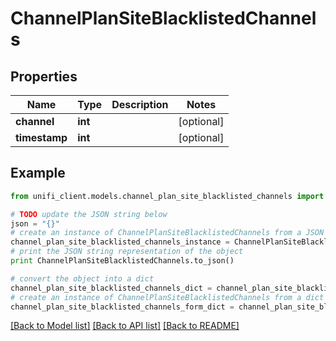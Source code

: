 # ChannelPlanSiteBlacklistedChannels


## Properties

Name | Type | Description | Notes
------------ | ------------- | ------------- | -------------
**channel** | **int** |  | [optional] 
**timestamp** | **int** |  | [optional] 

## Example

```python
from unifi_client.models.channel_plan_site_blacklisted_channels import ChannelPlanSiteBlacklistedChannels

# TODO update the JSON string below
json = "{}"
# create an instance of ChannelPlanSiteBlacklistedChannels from a JSON string
channel_plan_site_blacklisted_channels_instance = ChannelPlanSiteBlacklistedChannels.from_json(json)
# print the JSON string representation of the object
print ChannelPlanSiteBlacklistedChannels.to_json()

# convert the object into a dict
channel_plan_site_blacklisted_channels_dict = channel_plan_site_blacklisted_channels_instance.to_dict()
# create an instance of ChannelPlanSiteBlacklistedChannels from a dict
channel_plan_site_blacklisted_channels_form_dict = channel_plan_site_blacklisted_channels.from_dict(channel_plan_site_blacklisted_channels_dict)
```
[[Back to Model list]](../README.md#documentation-for-models) [[Back to API list]](../README.md#documentation-for-api-endpoints) [[Back to README]](../README.md)


